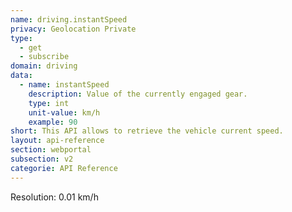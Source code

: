 ```yaml
---
name: driving.instantSpeed
privacy: Geolocation Private
type:
  - get
  - subscribe
domain: driving
data:
  - name: instantSpeed
    description: Value of the currently engaged gear.
    type: int
    unit-value: km/h
    example: 90
short: This API allows to retrieve the vehicle current speed.
layout: api-reference
section: webportal
subsection: v2
categorie: API Reference
---
```


Resolution: 0.01 km/h
